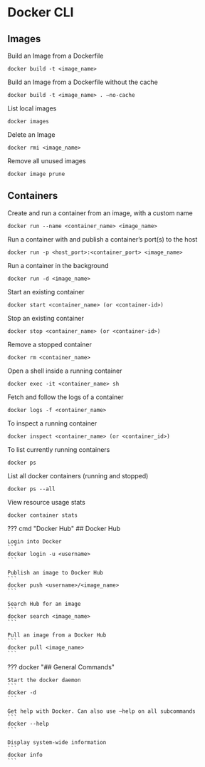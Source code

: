 # Docker CLI

## Images

Build an Image from a Dockerfile
```
docker build -t <image_name>
```

Build an Image from a Dockerfile without the cache
```
docker build -t <image_name> . –no-cache
```

List local images
```
docker images
```

Delete an Image
```
docker rmi <image_name>
```

Remove all unused images
```
docker image prune
```

## Containers

Create and run a container from an image, with a custom name
```
docker run --name <container_name> <image_name>
```

Run a container with and publish a container’s port(s) to the host
```
docker run -p <host_port>:<container_port> <image_name>
```

Run a container in the background
```
docker run -d <image_name>
```

Start an existing container
```
docker start <container_name> (or <container-id>)
```

Stop an existing container
```
docker stop <container_name> (or <container-id>)
```

Remove a stopped container
```
docker rm <container_name>
```

Open a shell inside a running container
```
docker exec -it <container_name> sh
```

Fetch and follow the logs of a container
```
docker logs -f <container_name>
```

To inspect a running container
```
docker inspect <container_name> (or <container_id>)
```

To list currently running containers
```
docker ps
```

List all docker containers (running and stopped)
```
docker ps --all
```

View resource usage stats
```
docker container stats
```

??? cmd "Docker Hub"
    ## Docker Hub

    Login into Docker
    ```
    docker login -u <username>
    ```

    Publish an image to Docker Hub
    ```
    docker push <username>/<image_name>
    ```

    Search Hub for an image
    ```
    docker search <image_name>
    ```

    Pull an image from a Docker Hub
    ```
    docker pull <image_name>
    ```

??? docker "## General Commands"
    
    Start the docker daemon
    ```
    docker -d
    ```

    Get help with Docker. Can also use –help on all subcommands
    ```
    docker --help
    ```

    Display system-wide information
    ```
    docker info
    ```